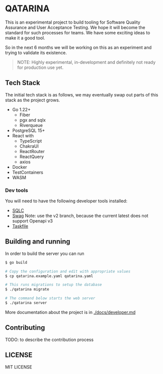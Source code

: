 QATARINA
========

This is an experimental project to build tooling for Software Quality Assurance and User Acceptance Testing.
We hope it will become the standard for such processes for teams.
We have some exciting ideas to make it a good tool.

So in the next 6 months we will be working on this as an experiment and trying to validate its existence.

> NOTE: Highly experimental, in-development and definitely not ready for production use yet.

## Tech Stack

The initial tech stack is as follows, we may eventually swap out parts of this stack as the project grows.

- Go 1.22+
  - Fiber
  - pgx and sqlx
  - Riverqueue
- PostgreSQL 15+
- React with
  - TypeScript
  - ChakraUI
  - ReactRouter
  - ReactQuery
  - axios
- Docker
- TestContainers
- WASM

### Dev tools

You will need to have the following developer tools installed:

- [SQLC](https://sqlc.dev)
- [Swag](https://github.com/swaggo/swag) Note: use the v2 branch, because the current latest does not support Openapi v3
- [Taskfile](https://taskfile.dev)


## Building and running

In order to build the server you can run

```sh
$ go build

# Copy the configuration and edit with appropriate values
$ cp qatarina.example.yaml qatarina.yaml

# This runs migrations to setup the database
$ ./qatarina migrate

# The command below starts the web server
$ ./qatarina server
```

More documentation about the project is in [./docs/developer.md](./docs/developer.md)

## Contributing

TODO: to describe the contribution process

## LICENSE

MIT LICENSE
